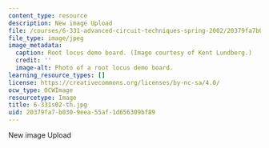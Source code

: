 ```yaml
---
content_type: resource
description: New image Upload
file: /courses/6-331-advanced-circuit-techniques-spring-2002/20379fa7b0309eea55af1d656309bf89_6-331s02-th.jpg
file_type: image/jpeg
image_metadata:
  caption: Root locus demo board. (Image courtesy of Kent Lundberg.)
  credit: ''
  image-alt: Photo of a root locus demo board.
learning_resource_types: []
license: https://creativecommons.org/licenses/by-nc-sa/4.0/
ocw_type: OCWImage
resourcetype: Image
title: 6-331s02-th.jpg
uid: 20379fa7-b030-9eea-55af-1d656309bf89
---
```

New image Upload